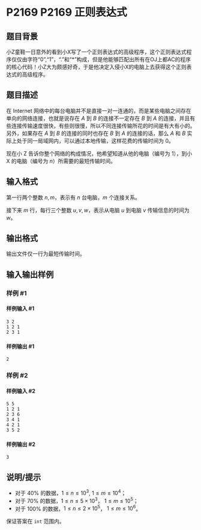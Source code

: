 # P2169 P2169 正则表达式

## 题目背景

小Z童鞋一日意外的看到小X写了一个正则表达式的高级程序，这个正则表达式程序仅仅由字符“0”,“1”，“.”和“\*”构成，但是他能够匹配出所有在OJ上都AC的程序的核心代码！小Z大为颇感好奇，于是他决定入侵小X的电脑上去获得这个正则表达式的高级程序。


## 题目描述

在 Internet 网络中的每台电脑并不是直接一对一连通的，而是某些电脑之间存在单向的网络连接，也就是说存在 $A$ 到 $B$ 的连接不一定存在 $B$ 到 $A$ 的连接，并且有些连接传输速度很快，有些则很慢，所以不同连接传输所花的时间是有大有小的。另外，如果存在 $A$ 到 $B$ 的连接的同时也存在 $B$ 到 $A$ 的连接的话，那么 $A$ 和 $B$ 实际上处于同一局域网内，可以通过本地传输，这样花费的传输时间为 $0$。

现在小 Z 告诉你整个网络的构成情况，他希望知道从他的电脑（编号为 $1$），到小 X 的电脑（编号为 $n$）所需要的最短传输时间。

## 输入格式

第一行两个整数 $n,m$，表示有 $n$ 台电脑，$m$ 个连接关系。

接下来 $m$ 行，每行三个整数 $u,v,w$，表示从电脑 $u$ 到电脑 $v$ 传输信息的时间为 $w$。

## 输出格式

输出文件仅一行为最短传输时间。


## 输入输出样例

### 样例 #1

#### 样例输入 #1

```
3 2
1 2 1
2 3 1
```

#### 样例输出 #1

```
2
```

### 样例 #2

#### 样例输入 #2

```
5 5
1 2 1
2 3 6
3 4 1
4 2 1
3 5 2
```

#### 样例输出 #2

```
3
```

## 说明/提示

- 对于  $40\%$ 的数据，$1\leq n\leq 10^3$, $1\leq m\leq 10^4$；
- 对于  $70\%$ 的数据，$1\leq n\leq 5 \times 10^3$， $1\leq m\leq 10^5$；
- 对于  $100\%$ 的数据，$1\leq n\leq 2 \times 10^5$， $1\leq m\leq 10^6$。

保证答案在 `int` 范围内。
